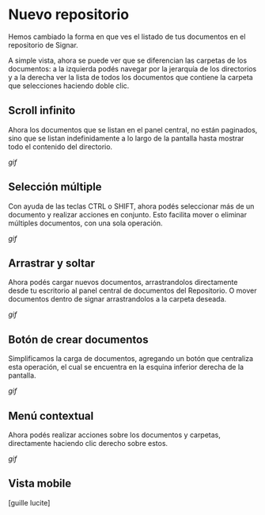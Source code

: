 # Nuevo repositorio

<ClientOnly>
  <ImageCompare left-url="/images/v10/repositorio/oldversion.png" right-url="/images/v10/repositorio/newversion.png"/>
</ClientOnly>

Hemos cambiado la forma en que ves el listado de tus documentos en el repositorio de Signar.

A simple vista, ahora se puede ver que se diferencian las carpetas de los documentos: a la izquierda podés navegar por la jerarquía de los directorios y a la derecha ver la lista de todos los documentos que contiene la carpeta que selecciones haciendo doble clic.

## Scroll infinito

Ahora los documentos que se listan en el panel central, no están paginados, sino que se listan indefinidamente a lo largo de la pantalla hasta mostrar todo el contenido del directorio.

*gif*

## Selección múltiple

Con ayuda de las teclas CTRL o SHIFT, ahora podés seleccionar más de un documento y realizar acciones en conjunto. Esto facilita mover o eliminar múltiples documentos, con una sola operación.

*gif*

## Arrastrar y soltar

Ahora podés cargar nuevos documentos, arrastrandolos directamente desde tu escritorio al panel central de documentos del Repositorio. O mover documentos dentro de signar arrastrandolos a la carpeta deseada.

*gif*

## Botón de crear documentos

Simplificamos la carga de documentos, agregando un botón que centraliza esta operación, el cual se encuentra en la esquina inferior derecha de la pantalla.

*gif*

## Menú contextual
Ahora podés realizar acciones sobre los documentos y carpetas, directamente haciendo clic derecho sobre estos.

*gif*

## Vista mobile

[guille lucite]
